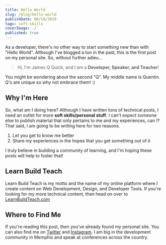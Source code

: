 ```yaml
---
title: Hello World
slug: /blog/hello-world
publishDate: 08/18/2019
tags: soft-skills
coverImage: ./
published: true
---
```


As a developer, there's no other way to start something new than with "Hello World". Although I've blogged a ton in the past, this is the first post on my personal site. So, without further adieu...

> Hi, I'm James Q Quick, and I am a **Developer, Speaker, and Teacher**!

You might be wondering about the second "Q". My middle name is Quentin. Q's are unique so why not embrace them! :)

## Why I'm Here

So, what am I doing here? Although I have written tons of technical posts, I need an outlet for more **soft skills/personal stuff**. I can't expect someone else to publish material that only pertains to me and my experiences, can I? That said, I am going to be writing here for two reasons.

1. Let you get to know me better
2. Share my experiences in the hopes that you get something out of it

I truly believe in building a community of learning, and I'm hoping these posts will help to foster that!

## Learn Build Teach

Learn Build Teach is my motto and the name of my online platform where I create content on Web Development, Design, and Developer Tools. If you're looking for my more technical content, then head on over to [LearnBuildTeach.com](https://www.learnbuildteach.com)

## Where to Find Me

If you're reading this post, then you've already found my personal site. You can also find me on [Twitter](https://twitter.com/jamesqquick) and [Instagram](https://www.instagram.com/jamesqquick/). I am big in the development community in Memphis and speak at conferences across the country.
